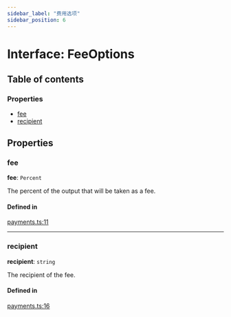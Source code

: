 ```yaml
---
sidebar_label: "费用选项"
sidebar_position: 6
---
```


# Interface: FeeOptions

## Table of contents

### Properties

- [fee](FeeOptions#fee)
- [recipient](FeeOptions#recipient)

## Properties

### fee

**fee**: `Percent`

The percent of the output that will be taken as a fee.

#### Defined in

[payments.ts:11](https://github.com/SwapX/v3-sdk/blob/08a7c05/src/payments.ts#L11)

---

### recipient

**recipient**: `string`

The recipient of the fee.

#### Defined in

[payments.ts:16](https://github.com/SwapX/v3-sdk/blob/08a7c05/src/payments.ts#L16)
